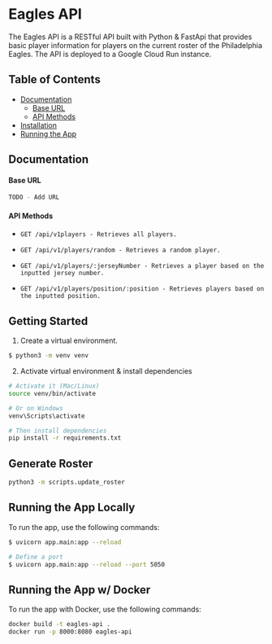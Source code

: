 # Eagles API

The Eagles API is a RESTful API built with Python & FastApi that provides basic player information for players on the current roster of the Philadelphia Eagles. The API is deployed to a Google Cloud Run instance.

## Table of Contents

- [Documentation](#documentation)
  - [Base URL](#base-url)
  - [API Methods](#api-methods)
- [Installation](#installation)
- [Running the App](#running-the-app)

## Documentation

#### Base URL

```bash
TODO - Add URL
```

#### API Methods

- `GET /api/v1players - Retrieves all players.`

- `GET /api/v1/players/random - Retrieves a random player.`

- `GET /api/v1/players/:jerseyNumber - Retrieves a player based on the inputted jersey number.`

- `GET /api/v1/players/position/:position - Retrieves players based on the inputted position.`

## Getting Started

1. Create a virtual environment.

```bash
$ python3 -m venv venv
```

2. Activate virtual environment & install dependencies

```bash
# Activate it (Mac/Linux)
source venv/bin/activate

# Or on Windows
venv\Scripts\activate

# Then install dependencies
pip install -r requirements.txt
```

## Generate Roster

```bash
python3 -m scripts.update_roster
```

## Running the App Locally

To run the app, use the following commands:

```bash
$ uvicorn app.main:app --reload

# Define a port
$ uvicorn app.main:app --reload --port 5050
```

## Running the App w/ Docker

To run the app with Docker, use the following commands:

```bash
docker build -t eagles-api .
docker run -p 8000:8080 eagles-api
```
